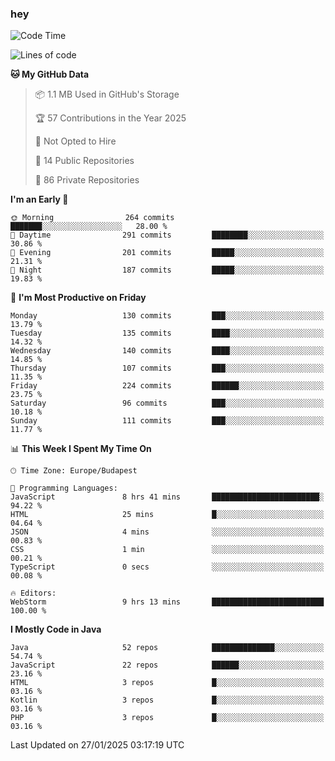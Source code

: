 ### hey

<!--START_SECTION:waka-->
![Code Time](http://img.shields.io/badge/Code%20Time-1%2C062%20hrs%2036%20mins-blue)

![Lines of code](https://img.shields.io/badge/From%20Hello%20World%20I%27ve%20Written-1.7%20million%20lines%20of%20code-blue)

**🐱 My GitHub Data** 

> 📦 1.1 MB Used in GitHub's Storage 
 > 
> 🏆 57 Contributions in the Year 2025
 > 
> 🚫 Not Opted to Hire
 > 
> 📜 14 Public Repositories 
 > 
> 🔑 86 Private Repositories 
 > 
**I'm an Early 🐤** 

```text
🌞 Morning                264 commits         ███████░░░░░░░░░░░░░░░░░░   28.00 % 
🌆 Daytime                291 commits         ████████░░░░░░░░░░░░░░░░░   30.86 % 
🌃 Evening                201 commits         █████░░░░░░░░░░░░░░░░░░░░   21.31 % 
🌙 Night                  187 commits         █████░░░░░░░░░░░░░░░░░░░░   19.83 % 
```
📅 **I'm Most Productive on Friday** 

```text
Monday                   130 commits         ███░░░░░░░░░░░░░░░░░░░░░░   13.79 % 
Tuesday                  135 commits         ████░░░░░░░░░░░░░░░░░░░░░   14.32 % 
Wednesday                140 commits         ████░░░░░░░░░░░░░░░░░░░░░   14.85 % 
Thursday                 107 commits         ███░░░░░░░░░░░░░░░░░░░░░░   11.35 % 
Friday                   224 commits         ██████░░░░░░░░░░░░░░░░░░░   23.75 % 
Saturday                 96 commits          ███░░░░░░░░░░░░░░░░░░░░░░   10.18 % 
Sunday                   111 commits         ███░░░░░░░░░░░░░░░░░░░░░░   11.77 % 
```


📊 **This Week I Spent My Time On** 

```text
🕑︎ Time Zone: Europe/Budapest

💬 Programming Languages: 
JavaScript               8 hrs 41 mins       ████████████████████████░   94.22 % 
HTML                     25 mins             █░░░░░░░░░░░░░░░░░░░░░░░░   04.64 % 
JSON                     4 mins              ░░░░░░░░░░░░░░░░░░░░░░░░░   00.83 % 
CSS                      1 min               ░░░░░░░░░░░░░░░░░░░░░░░░░   00.21 % 
TypeScript               0 secs              ░░░░░░░░░░░░░░░░░░░░░░░░░   00.08 % 

🔥 Editors: 
WebStorm                 9 hrs 13 mins       █████████████████████████   100.00 % 
```

**I Mostly Code in Java** 

```text
Java                     52 repos            ██████████████░░░░░░░░░░░   54.74 % 
JavaScript               22 repos            ██████░░░░░░░░░░░░░░░░░░░   23.16 % 
HTML                     3 repos             █░░░░░░░░░░░░░░░░░░░░░░░░   03.16 % 
Kotlin                   3 repos             █░░░░░░░░░░░░░░░░░░░░░░░░   03.16 % 
PHP                      3 repos             █░░░░░░░░░░░░░░░░░░░░░░░░   03.16 % 
```




 Last Updated on 27/01/2025 03:17:19 UTC
<!--END_SECTION:waka-->
